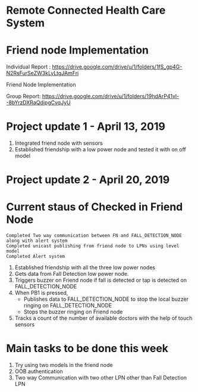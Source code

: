 # Remote Connected Health Care System
# Friend node Implementation

Individual Report : https://drive.google.com/drive/u/1/folders/1fS_gp4G-N2RsFurSeZW3kLyLtgJAmFri

Friend Node Implementation

Group Report:  https://drive.google.com/drive/u/1/folders/19hdArP41vl--8bYrzDXRaQdipgCvqJyU

# Project update 1 - April 13, 2019
1) Integrated friend node with sensors
2) Established friendship with a low power node and tested it with on off model

# Project update 2 - April 20, 2019
# Current staus of Checked in Friend Node 
  
    Completed Two way communication between FN and FALL_DETECTION_NODE along with alert system
    Completed unicast publishing from friend node to LPNs using level model
    Completed Alert system
  
  
1) Established friendship with all the three low power nodes
2) Gets data from Fall Detection low power node.
3) Triggers buzzer on Friend node if fall is detected or tap is detected on FALL_DETECTION_NODE
4) When PB1 is pressed,
   - Publishes data to FALL_DETECTION_NODE to stop the local buzzer ringing on FALL_DETECTION_NODE
   - Stops the buzzer ringing on Friend node
5) Tracks a count of the number of available doctors with the help of touch sensors


# Main tasks to be done this week
1) Try using two models in the friend node
2) OOB authentication
3) Two way Communication with two other LPN other than Fall Detection LPN



